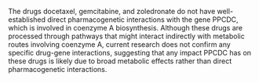 The drugs docetaxel, gemcitabine, and zoledronate do not have well-established direct pharmacogenetic interactions with the gene PPCDC, which is involved in coenzyme A biosynthesis. Although these drugs are processed through pathways that might interact indirectly with metabolic routes involving coenzyme A, current research does not confirm any specific drug-gene interactions, suggesting that any impact PPCDC has on these drugs is likely due to broad metabolic effects rather than direct pharmacogenetic interactions.